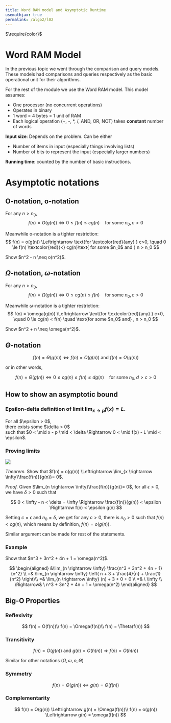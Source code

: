 ```yaml
---
title: Word RAM model and Asymptotic Runtime
usemathjax: true
permalink: /algo2/l02
---
```


$\require{color}$

# Word RAM Model

In the previous topic we went through the comparison and query models.
These models had comparisons and queries respectively as the basic operational unit 
for their algorithms.

For the rest of the module we use the Word RAM model. This model assumes:

- One processor (no concurrent operations)
- Operates in binary
- 1 word = 4 bytes = 1 unit of RAM
- Each logical operation (+, -, *, /, AND, OR, NOT) takes **constant** number of words

**Input size**:
Depends on the problem. Can be either

- Number of items in input (especially things involving lists)
- Number of bits to represent the input (especially larger numbers)

**Running time**: counted by the number of basic instructions.

# Asymptotic notations

## O-notation, o-notation

For any $n > n_0$,
$$
f(n) = O(g(n)) \Leftrightarrow 0 \le f(n) \le cg(n) \quad \text{for some } n_0, c>0
$$

Meanwhile o-notation is a tighter restriction:
$$
f(n) = o(g(n)) \Leftrightarrow \text{for \textcolor{red}{any} } c>0, \quad 
0 \le f(n) \textcolor{red}{<} cg(n)\text{ for some $n_0$ and } n > n_0
$$

<div class="question"> Show $n^2 - n \neq o(n^2)$. </div>

## $\Omega$-notation, $\omega$-notation

For any $n > n_0$,
$$
f(n) = \Omega(g(n)) \Leftrightarrow 0 \le cg(n) \le f(n) \quad \text{for some } n_0, c>0
$$

Meanwhile $\omega$-notation is a tighter restriction:
$$
f(n) = \omega(g(n)) \Leftrightarrow \text{for \textcolor{red}{any} } c>0, \quad 
0 \le cg(n) < f(n) \quad \text{for some $n_0$ and} , n > n_0
$$

<div class="question"> Show $n^2 + n \neq \omega(n^2)$. </div>

## $\Theta$-notation

$$
f(n) = \Theta(g(n)) \Leftrightarrow f(n) = O(g(n)) \text{ and } f(n) = \Omega(g(n))
$$

or in other words,

$$
f(n) = \Theta(g(n)) \Leftrightarrow 0 \le cg(n) \le f(n) \le dg(n) \quad \text{for some } n_0, d > c >0
$$

## How to show an asymptotic bound

### Epsilon-delta definition of limit $\lim_{x \rightarrow p} f(x) = L$.
<div class="important">
For all $\epsilon > 0$,<br/>
there exists some $\delta > 0$<br/>
such that $0 < \mid x - p \mid < \delta \Rightarrow 0 < \mid f(x) - L \mid < \epsilon$.
</div>

### Proving limits

![](/notes-blog/assets/img/algo2/l02-limits.png)

*Theorem.* Show that
$f(n) = o(g(n)) \Leftrightarrow \lim_{x \rightarrow \infty}\frac{f(n)}{g(n)}= 0$. 

*Proof.* Given $\lim_{n \rightarrow \infty}\frac{f(n)}{g(n)}= 0$,
for all $\epsilon > 0$, we have $\delta > 0$ such that 

$$
0 < \infty - n < \delta = \infty \Rightarrow \frac{f(n)}{g(n)} < \epsilon 
\Rightarrow f(n) < \epsilon g(n)
$$

Setting $c = \epsilon$ and $n_0 = \delta$, we get for any $c > 0$, there is $n_0 > 0$ such that $f(n) < cg(n)$, which means by definition, $f(n) = o(g(n))$.

Similar argument can be made for rest of the statements.

### Example

<div class="question"> Show that $n^3 + 3n^2 + 4n + 1 = \omega(n^2)$. </div>

$$
\begin{aligned}
&\lim_{n \rightarrow \infty} \frac{n^3 + 3n^2 + 4n + 1}{n^2} \\
=& \lim_{n \rightarrow \infty} \left( n + 3 + \frac{4}{n} + \frac{1}{n^2} \right)\\
=& \lim_{n \rightarrow \infty} (n) + 3 + 0 + 0 \\
=& \ \infty \\
\Rightarrow& \ n^3 + 3n^2 + 4n + 1 = \omega(n^2)
\end{aligned}
$$

## Big-O Properties

### Reflexivity

$$
f(n) = O(f(n))\\
f(n) = \Omega(f(n))\\
f(n) = \Theta(f(n))
$$

### Transitivity

$$
f(n) = O(g(n)) \text{ and } g(n) = O(h(n)) \Rightarrow f(n) = O(h(n))
$$

Similar for other notations ($\Omega, \omega, o, \Theta$)

### Symmetry

$$f(n) = \Theta(g(n)) \Leftrightarrow g(n) = \Theta(f(n))$$

### Complementarity

$$
f(n) = O(g(n)) \Leftrightarrow g(n) = \Omega(f(n))\\
f(n) = o(g(n)) \Leftrightarrow g(n) = \omega(f(n))
$$